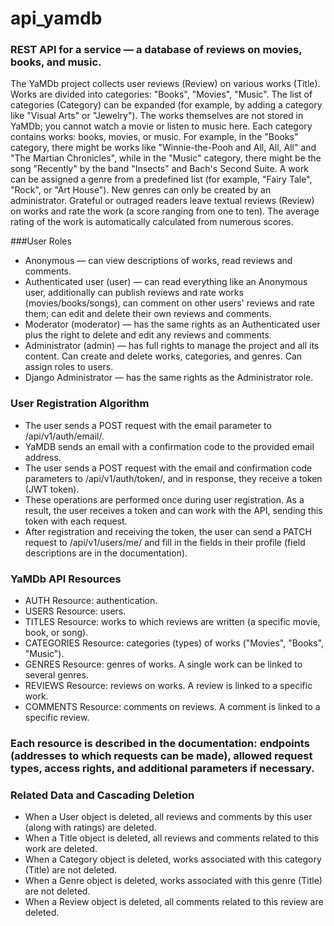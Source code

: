 # api_yamdb
### REST API for a service — a database of reviews on movies, books, and music.

The YaMDb project collects user reviews (Review) on various works (Title). Works are divided into categories: "Books", "Movies", "Music". The list of categories (Category) can be expanded (for example, by adding a category like "Visual Arts" or "Jewelry").
The works themselves are not stored in YaMDb; you cannot watch a movie or listen to music here.
Each category contains works: books, movies, or music. For example, in the "Books" category, there might be works like "Winnie-the-Pooh and All, All, All" and "The Martian Chronicles", while in the "Music" category, there might be the song "Recently" by the band "Insects" and Bach's Second Suite. A work can be assigned a genre from a predefined list (for example, "Fairy Tale", "Rock", or "Art House"). New genres can only be created by an administrator.
Grateful or outraged readers leave textual reviews (Review) on works and rate the work (a score ranging from one to ten). The average rating of the work is automatically calculated from numerous scores.

###User Roles
-   Anonymous — can view descriptions of works, read reviews and comments.
-   Authenticated user (user) — can read everything like an Anonymous user, additionally can publish reviews and rate works (movies/books/songs), can comment on other users' reviews and rate them; can edit and delete their own reviews and comments.
-   Moderator (moderator) — has the same rights as an Authenticated user plus the right to delete and edit any reviews and comments.
-   Administrator (admin) — has full rights to manage the project and all its content. Can create and delete works, categories, and genres. Can assign roles to users.
-   Django Administrator — has the same rights as the Administrator role.

### User Registration Algorithm
-   The user sends a POST request with the email parameter to /api/v1/auth/email/.
-   YaMDB sends an email with a confirmation code to the provided email address.
-   The user sends a POST request with the email and confirmation code parameters to /api/v1/auth/token/, and in response, they receive a token (JWT token).
-   These operations are performed once during user registration. As a result, the user receives a token and can work with the API, sending this token with each request.
-   After registration and receiving the token, the user can send a PATCH request to /api/v1/users/me/ and fill in the fields in their profile (field descriptions are in the documentation).

### YaMDb API Resources
-   AUTH Resource: authentication.
-   USERS Resource: users.
-   TITLES Resource: works to which reviews are written (a specific movie, book, or song).
-   CATEGORIES Resource: categories (types) of works ("Movies", "Books", "Music").
-   GENRES Resource: genres of works. A single work can be linked to several genres.
-   REVIEWS Resource: reviews on works. A review is linked to a specific work.
-   COMMENTS Resource: comments on reviews. A comment is linked to a specific review.

### Each resource is described in the documentation: endpoints (addresses to which requests can be made), allowed request types, access rights, and additional parameters if necessary.

### Related Data and Cascading Deletion
-   When a User object is deleted, all reviews and comments by this user (along with ratings) are deleted.
-   When a Title object is deleted, all reviews and comments related to this work are deleted.
-   When a Category object is deleted, works associated with this category (Title) are not deleted.
-   When a Genre object is deleted, works associated with this genre (Title) are not deleted.
-   When a Review object is deleted, all comments related to this review are deleted.
